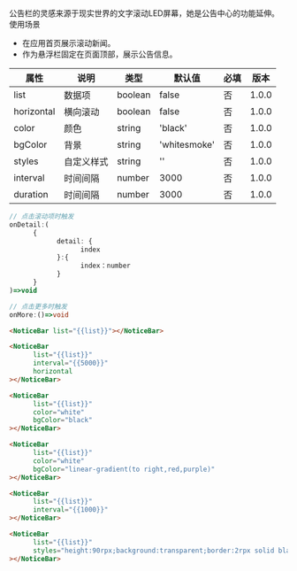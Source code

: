 <Description>
      <Text type='desc'>
           公告栏的灵感来源于现实世界的文字滚动LED屏幕，她是公告中心的功能延伸。
      </Text>
      <Text type='title'>使用场景</Text>
      <ul>
            <li>在应用首页展示滚动新闻。</li>
            <li>作为悬浮栏固定在页面顶部，展示公告信息。</li>
      </ul>
</Description>

| 属性 | 说明 | 类型 | 默认值 | 必填 | 版本 |
| - | - | - | - | - | - |
| list | 数据项 | boolean | false | 否 | 1.0.0 |
| horizontal | 横向滚动 | boolean | false | 否 | 1.0.0 |
| color | 颜色 | string | 'black' | 否 | 1.0.0 |
| bgColor | 背景 | string | 'whitesmoke' | 否 | 1.0.0 |
| styles | 自定义样式 | string | '' | 否 | 1.0.0 |
| interval | 时间间隔 | number | 3000 | 否 | 1.0.0 |
| duration | 时间间隔 | number | 3000 | 否 | 1.0.0 |

<Title>triggerEvents</Title>

```typescript
// 点击滚动项时触发
onDetail:(
      {
            detail: {
                  index
            }:{
                  index：number
            }
      }
)=>void

// 点击更多时触发
onMore:()=>void
```

<Title>默认效果</Title>

```html
<NoticeBar list="{{list}}"></NoticeBar>
```

<Title>横向滚动</Title>

```html
<NoticeBar 
      list="{{list}}"
      interval="{{5000}}"
      horizontal
></NoticeBar>
```

<Title>颜色</Title>

```html
<NoticeBar 
      list="{{list}}"
      color="white"
      bgColor="black"
></NoticeBar>
```

<Title>背景</Title>

```html
<NoticeBar 
      list="{{list}}"
      color="white"
      bgColor="linear-gradient(to right,red,purple)"
></NoticeBar>
```

<Title>时间间隔</Title>

```html
<NoticeBar 
      list="{{list}}"
      interval="{{1000}}"
></NoticeBar>
```

<Title>自定义样式</Title>

```html
<NoticeBar 
      list="{{list}}"
      styles="height:90rpx;background:transparent;border:2rpx solid black;border-radius:30rpx;"
></NoticeBar>
```